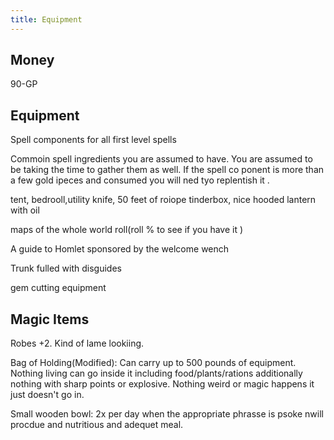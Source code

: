 ```yaml
---
title: Equipment
---
```

## Money 

90-GP 

## Equipment

Spell components for all first level spells

Commoin spell ingredients you are assumed to have. You are assumed to be taking the time to gather them as well. If the spell co ponent is more than a few gold ipeces and consumed you will ned tyo replentish it . 

tent, bedrooll,utility knife, 50 feet of roiope tinderbox, nice hooded lantern with oil

maps of the whole world roll(roll % to see if you have it )

A guide to Homlet sponsored by the welcome wench

Trunk fulled with disguides

gem cutting equipment

## Magic Items

Robes +2. Kind of lame lookiing.

Bag of Holding(Modified):  Can carry up to 500 pounds of equipment. Nothing living can go inside it  including food/plants/rations additionally nothing with sharp points or explosive. Nothing weird or magic happens it just doesn't go in. 

Small wooden bowl: 2x per day when the appropriate phrasse is psoke nwill procdue and nutritious and adequet meal.

